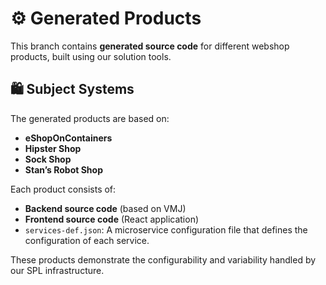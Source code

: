 # ⚙️ Generated Products

This branch contains **generated source code** for different webshop products, built using our solution tools.

## 🛍️ Subject Systems

The generated products are based on:
- **eShopOnContainers**
- **Hipster Shop**
- **Sock Shop**
- **Stan’s Robot Shop**

Each product consists of:
- **Backend source code** (based on VMJ)
- **Frontend source code** (React application)
- `services-def.json`: A microservice configuration file that defines the configuration of each service.

These products demonstrate the configurability and variability handled by our SPL infrastructure.

